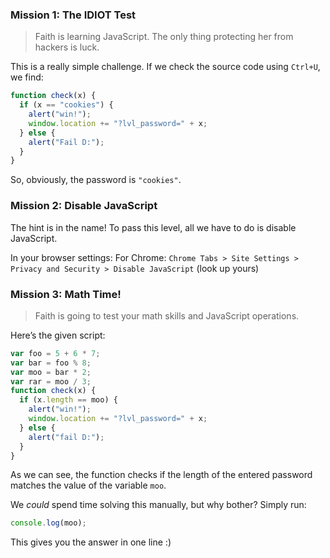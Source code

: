 ### Mission 1: The IDIOT Test

> Faith is learning JavaScript. The only thing protecting her from hackers is luck.

This is a really simple challenge. If we check the source code using `Ctrl+U`, we find:

```javascript
function check(x) {
  if (x == "cookies") {
    alert("win!");
    window.location += "?lvl_password=" + x;
  } else {
    alert("Fail D:");
  }
}
```

So, obviously, the password is `"cookies"`.

### Mission 2: Disable JavaScript

The hint is in the name! To pass this level, all we have to do is disable JavaScript.

In your browser settings:
For Chrome: `Chrome Tabs > Site Settings > Privacy and Security > Disable JavaScript`
(look up yours)

### Mission 3: Math Time!

> Faith is going to test your math skills and JavaScript operations.

Here’s the given script:

```javascript
var foo = 5 + 6 * 7;
var bar = foo % 8;
var moo = bar * 2;
var rar = moo / 3;
function check(x) {
  if (x.length == moo) {
    alert("win!");
    window.location += "?lvl_password=" + x;
  } else {
    alert("fail D:");
  }
}
```

As we can see, the function checks if the length of the entered password matches the value of the variable `moo`.

We _could_ spend time solving this manually, but why bother? Simply run:

```javascript
console.log(moo);
```

This gives you the answer in one line :)
